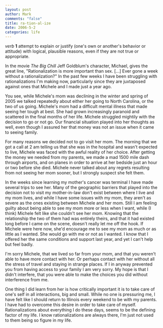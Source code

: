 ```yaml
--- 
layout: post
author: Mark
comments: "false"
title: ra-tion-al-ize
date: 2006-5-2
categories: life
---
```

<em>verb</em>
<strong>1</strong> attempt to explain or justify (one's own or another's behavior or attitude) with logical, plausible reasons, even if they are not true or appropriate.

In the movie <em>The Big Chill</em> Jeff Goldblum's character, Michael, gives the great line, "Rationalization is more important than sex. [...] Ever gone a week without a rationalization?" In the past few weeks I have been struggling with rationalizations I'm making now, particularly since they are juxtaposed against ones that Michele and I made just a year ago.

You see, while Michele's mom was declining in the winter and spring of 2005 we talked repeatedly about either her going to North Carolina, or the two of us going. Michele's mom had a difficult mental illness that made seeing her tough at best. She  had grown increasingly paranoid and scattered in the final months of her life. Michele struggled mightily with the decision to go or not go. Our financial situation played into her thoughts as well, even though I assured her that money was not an issue when it came to seeing family.

For many reasons we decided not to go visit her mom. The morning that we got a call at 2 am telling us that she was in the hospital and wasn't expected to live, Michele was faced with the awful reality of her choice. After getting the money we needed from my parents, we made a mad 1500 mile dash through airports, and on planes in order to arrive at her bedside just an hour or two before she died. Michele never talked about any regrets resulting from not seeing her mom sooner, but I strongly suspect she felt them.

In the weeks since learning my mother's cancer was terminal I have made several trips to see her. Many of the geographic barriers that played into the decision not to visit my mother-in-law don't exist between where I live and my mom lives, and while I have some issues with my mom, they aren't as severe as the ones existing between Michele and her mom. Still I am feeling guilty about being able to see my mom more or less when I want, while (I think) Michele felt like she couldn't see her mom. Knowing that the relationship the two of them had was entirely theirs, and that it had existed long before I came on the scene, doesn't really let me off the hook. If Michele were here now, she'd encourage me to see my mom as much or as little as I wanted. She would go with me or not as I wanted. I know that I offered her the same conditions and support last year, and yet I can't help but feel badly.

I'm sorry Michele, that we lived so far from your mom, and that you weren't able to have more contact with her. Or perhaps contact with her without all the stress of travel and staying in strange places. If I in anyway prevented you from having access to your family I am very sorry. My hope is that I didn't interfere, that you were able to make the choices you did without interference from me.

One thing I did learn from her is how critically important it is to take care of one's self in all interactions, big and small. While no one is pressuring me, I have felt like I should return to Illinois every weekend to be with my parents. I have had to overcome this desire in order to take care of myself. Rationalizations about everything I do these days, seems to be the defining factor of my life. I know rationalizations are always there, I'm just not used to them being so figure in my life.
